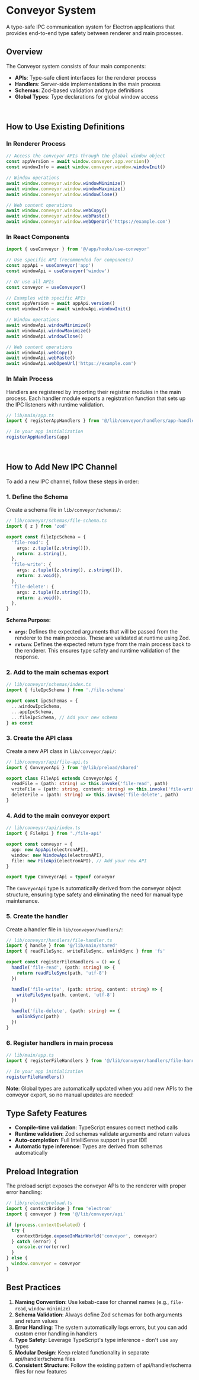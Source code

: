 # Conveyor System

A type-safe IPC communication system for Electron applications that provides end-to-end type safety between renderer and main processes.

## Overview

The Conveyor system consists of four main components:

- **APIs**: Type-safe client interfaces for the renderer process
- **Handlers**: Server-side implementations in the main process
- **Schemas**: Zod-based validation and type definitions
- **Global Types**: Type declarations for global window access

<br />

## How to Use Existing Definitions

### In Renderer Process

```typescript
// Access the conveyor APIs through the global window object
const appVersion = await window.conveyor.app.version()
const windowInfo = await window.conveyor.window.windowInit()

// Window operations
await window.conveyor.window.windowMinimize()
await window.conveyor.window.windowMaximize()
await window.conveyor.window.windowClose()

// Web content operations
await window.conveyor.window.webCopy()
await window.conveyor.window.webPaste()
await window.conveyor.window.webOpenUrl('https://example.com')
```

### In React Components

```typescript
import { useConveyor } from '@/app/hooks/use-conveyor'

// Use specific API (recommended for components)
const appApi = useConveyor('app')
const windowApi = useConveyor('window')

// Or use all APIs
const conveyor = useConveyor()

// Examples with specific APIs
const appVersion = await appApi.version()
const windowInfo = await windowApi.windowInit()

// Window operations
await windowApi.windowMinimize()
await windowApi.windowMaximize()
await windowApi.windowClose()

// Web content operations
await windowApi.webCopy()
await windowApi.webPaste()
await windowApi.webOpenUrl('https://example.com')
```

### In Main Process

Handlers are registered by importing their registrar modules in the main process. Each handler module exports a registration function that sets up the IPC listeners with runtime validation.

```typescript
// lib/main/app.ts
import { registerAppHandlers } from '@/lib/conveyor/handlers/app-handler'

// In your app initialization
registerAppHandlers(app)
```

<br />

## How to Add New IPC Channel

To add a new IPC channel, follow these steps in order:

### 1. Define the Schema

Create a schema file in `lib/conveyor/schemas/`:

```typescript
// lib/conveyor/schemas/file-schema.ts
import { z } from 'zod'

export const fileIpcSchema = {
  'file-read': {
    args: z.tuple([z.string()]),
    return: z.string(),
  },
  'file-write': {
    args: z.tuple([z.string(), z.string()]),
    return: z.void(),
  },
  'file-delete': {
    args: z.tuple([z.string()]),
    return: z.void(),
  },
}
```

**Schema Purpose:**
- **`args`**: Defines the expected arguments that will be passed from the renderer to the main process. These are validated at runtime using Zod.
- **`return`**: Defines the expected return type from the main process back to the renderer. This ensures type safety and runtime validation of the response.

### 2. Add to the main schemas export

```typescript
// lib/conveyor/schemas/index.ts
import { fileIpcSchema } from './file-schema'

export const ipcSchemas = {
  ...windowIpcSchema,
  ...appIpcSchema,
  ...fileIpcSchema, // Add your new schema
} as const
```

### 3. Create the API class

Create a new API class in `lib/conveyor/api/`:

```typescript
// lib/conveyor/api/file-api.ts
import { ConveyorApi } from '@/lib/preload/shared'

export class FileApi extends ConveyorApi {
  readFile = (path: string) => this.invoke('file-read', path)
  writeFile = (path: string, content: string) => this.invoke('file-write', path, content)
  deleteFile = (path: string) => this.invoke('file-delete', path)
}
```

### 4. Add to the main conveyor export

```typescript
// lib/conveyor/api/index.ts
import { FileApi } from './file-api'

export const conveyor = {
  app: new AppApi(electronAPI),
  window: new WindowApi(electronAPI),
  file: new FileApi(electronAPI), // Add your new API
}

export type ConveyorApi = typeof conveyor
```

The `ConveyorApi` type is automatically derived from the conveyor object structure, ensuring type safety and eliminating the need for manual type maintenance.

### 5. Create the handler

Create a handler file in `lib/conveyor/handlers/`:

```typescript
// lib/conveyor/handlers/file-handler.ts
import { handle } from '@/lib/main/shared'
import { readFileSync, writeFileSync, unlinkSync } from 'fs'

export const registerFileHandlers = () => {
  handle('file-read', (path: string) => {
    return readFileSync(path, 'utf-8')
  })

  handle('file-write', (path: string, content: string) => {
    writeFileSync(path, content, 'utf-8')
  })

  handle('file-delete', (path: string) => {
    unlinkSync(path)
  })
}
```

### 6. Register handlers in main process

```typescript
// lib/main/app.ts
import { registerFileHandlers } from '@/lib/conveyor/handlers/file-handler'

// In your app initialization
registerFileHandlers()
```

**Note**: Global types are automatically updated when you add new APIs to the conveyor export, so no manual updates are needed!



## Type Safety Features

- **Compile-time validation**: TypeScript ensures correct method calls
- **Runtime validation**: Zod schemas validate arguments and return values
- **Auto-completion**: Full IntelliSense support in your IDE
- **Automatic type inference**: Types are derived from schemas automatically

## Preload Integration

The preload script exposes the conveyor APIs to the renderer with proper error handling:

```typescript
// lib/preload/preload.ts
import { contextBridge } from 'electron'
import { conveyor } from '@/lib/conveyor/api'

if (process.contextIsolated) {
  try {
    contextBridge.exposeInMainWorld('conveyor', conveyor)
  } catch (error) {
    console.error(error)
  }
} else {
  window.conveyor = conveyor
}
```

## Best Practices

1. **Naming Convention**: Use kebab-case for channel names (e.g., `file-read`, `window-minimize`)
2. **Schema Validation**: Always define Zod schemas for both arguments and return values
3. **Error Handling**: The system automatically logs errors, but you can add custom error handling in handlers
4. **Type Safety**: Leverage TypeScript's type inference - don't use `any` types
5. **Modular Design**: Keep related functionality in separate api/handler/schema files
6. **Consistent Structure**: Follow the existing pattern of api/handler/schema files for new features
